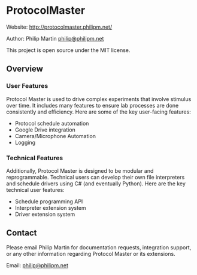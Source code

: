 # ProtocolMaster

Website: http://protocolmaster.philipm.net/

Author: Philip Martin philip@philipm.net

This project is open source under the MIT license.

## Overview

### User Features

Protocol Master is used to drive complex experiments that involve stimulus over time. It includes many features to ensure lab processes are done consistently and efficiency. Here are some of the key user-facing features:

- Protocol schedule automation
- Google Drive integration
- Camera/Microphone Automation
- Logging

### Technical Features

Additionally, Protocol Master is designed to be modular and reprogrammable. Technical users can develop their own file interpreters and schedule drivers using C# (and eventually Python). Here are the key technical user features:

- Schedule programming API
- Interpreter extension system
- Driver extension system

## Contact

Please email Philip Martin for documentation requests, integration support, or any other information regarding Protocol Master or its extensions.

Email: philip@philipm.net
